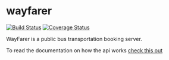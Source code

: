 # wayfarer

[![Build Status](https://travis-ci.com/Deityhub/wayfarer.svg?branch=master)](https://travis-ci.com/Deityhub/wayfarer) [![Coverage Status](https://coveralls.io/repos/github/Deityhub/wayfarer/badge.svg)](https://coveralls.io/github/Deityhub/wayfarer)

WayFarer is a public bus transportation booking server.

To read the documentation on how the api works [check this out](https://wayfarer-test.herokuapp.com)
